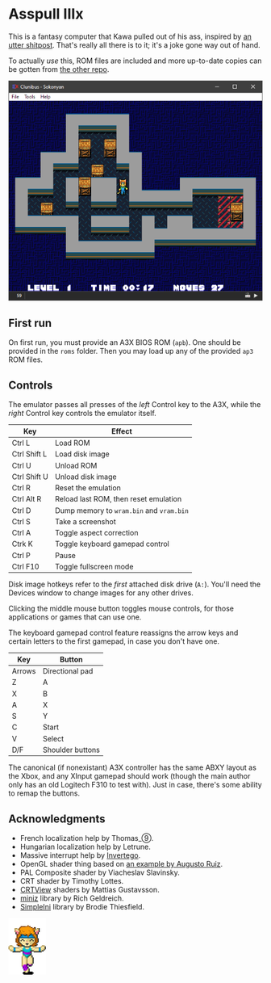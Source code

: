 # Asspull IIIx
This is a fantasy computer that Kawa pulled out of his ass, inspired by [an utter shitpost](https://helmet.kafuka.org/byuugold/viewtopic.php@f=16&t=4792.html). That's really all there is to it; it's a joke gone way out of hand.

To actually *use* this, ROM files are included and more up-to-date copies can be gotten from [the other repo](https://github.com/Kawa-oneechan/Asspull3X-roms).

![](docs/sokonyan.png)

## First run
On first run, you must provide an A3X BIOS ROM (`apb`). One should be provided in the `roms` folder. Then you may load up any of the provided `ap3` ROM files.

## Controls
The emulator passes all presses of the *left* Control key to the A3X, while the *right* Control key controls the emulator itself.

| Key          | Effect 
|--------------|--------
| Ctrl L       | Load ROM
| Ctrl Shift L | Load disk image
| Ctrl U       | Unload ROM
| Ctrl Shift U | Unload disk image
| Ctrl R       | Reset the emulation
| Ctrl Alt R   | Reload last ROM, then reset emulation
| Ctrl D       | Dump memory to `wram.bin` and `vram.bin`
| Ctrl S       | Take a screenshot
| Ctrl A       | Toggle aspect correction
| Ctrk K       | Toggle keyboard gamepad control
| Ctrl P       | Pause
| Ctrl F10     | Toggle fullscreen mode

Disk image hotkeys refer to the *first* attached disk drive (`A:`). You'll need the Devices window to change images for any other drives.

Clicking the middle mouse button toggles mouse controls, for those applications or games that can use one.

The keyboard gamepad control feature reassigns the arrow keys and certain letters to the first gamepad, in case you don't have one.

| Key    | Button
|--------|--------
| Arrows | Directional pad
| Z      | A
| X      | B
| A      | X
| S      | Y
| C      | Start
| V      | Select
| D/F    | Shoulder buttons

The canonical (if nonexistant) A3X controller has the same ABXY layout as the Xbox, and any XInput gamepad should work (though the main author only has an old Logitech F310 to test with). Just in case, there's some ability to remap the buttons.

## Acknowledgments
* French localization help by Thomas_⑨.
* Hungarian localization help by Letrune.
* Massive interrupt help by [Invertego](https://github.com/invertego).
* OpenGL shader thing based on [an example by Augusto Ruiz](https://github.com/AugustoRuiz/sdl2glsl).
* PAL Composite shader by Viacheslav Slavinsky.
* CRT shader by Timothy Lottes.
* [CRTView](https://github.com/mattiasgustavsson/crtview) shaders by Mattias Gustavsson.
* [miniz](https://github.com/richgel999/miniz) library by Rich Geldreich.
* [SimpleIni](https://github.com/brofield/simpleini) library by Brodie Thiesfield.

![](docs/dance.gif)

